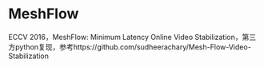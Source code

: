 # MeshFlow
ECCV 2016，MeshFlow: Minimum Latency Online Video Stabilization，第三方python复现，参考https://github.com/sudheerachary/Mesh-Flow-Video-Stabilization
